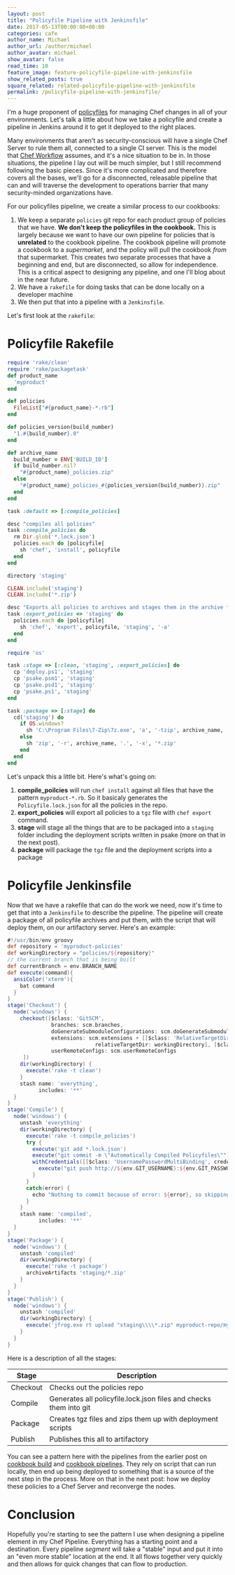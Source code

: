 ```yaml
---
layout: post
title: "Policyfile Pipeline with Jenkinsfile"
date: 2017-05-13T00:00:00+00:00
categories: cafe
author_name: Michael
author_url: /author/michael
author_avatar: michael
show_avatar: false
read_time: 10
feature_image: feature-policyfile-pipeline-with-jenkinsfile
show_related_posts: true
square_related: related-policyfile-pipeline-with-jenkinsfile
permalink: /policyfile-pipeline-with-jenkinsfile/
---
```

I'm a huge proponent of [policyfiles](/policyfiles/) for managing Chef changes in all of your environments. Let's talk a little about how we take a policyfile and create a pipeline in Jenkins around it to get it deployed to the right places.

Many environments that aren't as security-conscious will have a single Chef Server to rule them all, connected to a single CI server. This is the model that [Chef Workflow](https://docs.chef.io/workflow.html) assumes, and it's a nice situation to be in. In those situations, the pipeline I lay out will be much simpler, but I still recommend following the basic pieces. Since it's more complicated and therefore covers all the bases, we'll go for a disconnected, releasable pipeline that can and will traverse the development to operations barrier that many security-minded organizations have.

For our policyfiles pipeline, we create a similar process to our cookbooks: 

1. We keep a separate `policies` git repo for each product group of policies that we have. **We don't keep the policyfiles in the cookbook.** This is largely because we want to have our own pipeline for policies that is **unrelated** to the cookbook pipeline. The cookbook pipeline will promote a cookbook to a _supermarket_, and the policy will pull the cookbook _from_ that supermarket. This creates two separate processes that have a beginning and end, but are disconnected, so allow for independence. This is a critical aspect to designing any pipeline, and one I'll blog about in the near future.
2. We have a `rakefile` for doing tasks that can be done locally on a developer machine
3. We then put that into a pipeline with a `Jenkinsfile`. 

Let's first look at the `rakefile`:

# Policyfile Rakefile

```ruby
require 'rake/clean'
require 'rake/packagetask'
def product_name
  'myproduct'
end

def policies
  FileList["#{product_name}-*.rb"]
end

def policies_version(build_number)
  "1.#{build_number}.0"
end

def archive_name
  build_number = ENV['BUILD_ID']
  if build_number.nil?
    "#{product_name}_policies.zip"
  else
    "#{product_name}_policies_#{policies_version(build_number)}.zip"
  end
end

task :default => [:compile_policies]

desc "compiles all policies"
task :compile_policies do 
  rm Dir.glob('*.lock.json')
  policies.each do |policyfile|
    sh 'chef', 'install', policyfile
  end
end

directory 'staging'

CLEAN.include('staging')
CLEAN.include('*.zip')

desc "Exports all policies to archives and stages them in the archive folder"
task :export_policies => 'staging' do
  policies.each do |policyfile|
    sh 'chef', 'export', policyfile, 'staging', '-a'
  end
end

require 'os'

task :stage => [:clean, 'staging', :export_policies] do
  cp 'deploy.ps1', 'staging'
  cp 'psake.psm1', 'staging'
  cp 'psake.psd1', 'staging'
  cp 'psake.ps1', 'staging'
end

task :package => [:stage] do
  cd('staging') do
    if OS.windows?
      sh 'C:\Program Files\7-Zip\7z.exe', 'a', '-tzip', archive_name, '*.*', '-x!*.zip'
    else
      sh 'zip', '-r', archive_name, '.', '-x', '*.zip'
    end
  end
end
```

Let's unpack this a little bit. Here's what's going on:

1. **compile_poilcies** will run `chef install` against all files that have the pattern `myproduct-*.rb`. So it basicaly generates the `Policyfile.lock.json` for all the policies in the repo.
2. **export_policies** will export all policies to a `tgz` file with `chef export` command.
3. **stage** will stage all the things that are to be packaged into a `staging` folder including the deployment scripts written in psake (more on that in the next post).
4. **package** will package the `tgz` file and the deployment scripts into a package

# Policyfile Jenkinsfile

Now that we have a rakefile that can do the work we need, now it's time to get that into a `Jenkinsfile` to describe the pipeline. The pipeline will create a package of all policyfile archives and put them, with the script that will deploy them, on our artifactory server. Here's an example:

```groovy
#!/usr/bin/env groovy
def repository = 'myproduct-policies'
def workingDirectory = "policies/${repository}"
// the current branch that is being built
def currentBranch = env.BRANCH_NAME
def execute(command){
  ansiColor('xterm'){
    bat command
  }
}
stage('Checkout') {
  node('windows') {
    checkout([$class: 'GitSCM',
              branches: scm.branches,
              doGenerateSubmoduleConfigurations: scm.doGenerateSubmoduleConfigurations,
              extensions: scm.extensions + [[$class: 'RelativeTargetDirectory',
                            relativeTargetDir: workingDirectory], [$class: 'LocalBranch', localBranch: currentBranch]],
              userRemoteConfigs: scm.userRemoteConfigs
     ])
    dir(workingDirectory) {
      execute('rake -t clean')
    }
    stash name: 'everything',
          includes: '**'
  }
}
stage('Compile') {
  node('windows') {
    unstash 'everything'
    dir(workingDirectory) {
      execute('rake -t compile_policies')
      try {
        execute('git add *.lock.json')
        execute("git commit -m \"Automatically Compiled Policyfiles\"")
        withCredentials([[$class: 'UsernamePasswordMultiBinding', credentialsId: 'abcYOUR_GUID_HERE123', usernameVariable: 'GIT_USERNAME', passwordVariable: 'GIT_PASSWORD']]) {
          execute("git push http://${env.GIT_USERNAME}:${env.GIT_PASSWORD}@almgit.ncr.com/scm/chef/${repository}.git ${currentBranch}")
        }
      }
      catch(error) {
        echo "Nothing to commit because of error: ${error}, so skipping pushing"
      }
    }
    stash name: 'compiled',
          includes: '**'
  }
}
stage('Package') {
  node('windows') {
    unstash 'compiled'
    dir(workingDirectory) {
      execute('rake -t package')
      archiveArtifacts 'staging/*.zip'
    }
  }
}
stage('Publish') {
  node('windows') {
    unstash 'compiled'
    dir(workingDirectory) {
      execute('jfrog.exe rt upload "staging\\\\*.zip" myproduct-repo/myproduct-policies/')
    }
  }
}

```

Here is a description of all the stages:


| Stage    | Description                                                       |
|----------|-------------------------------------------------------------------|
| Checkout | Checks out the policies repo                                      |
| Compile  | Generates all policyfile.lock.json files and checks them into git |
| Package  | Creates tgz files and zips them up with deployment scripts        |
| Publish  | Publishes this all to artifactory                                 |

You can see a pattern here with the pipelines from the earlier post on [cookbook build](/cookbook-development-with-rakefile/) and [cookbook pipelines](/cookbook-pipeline-with-jenkinsfile/). They rely on script that can run locally, then end up being deployed to something that is a source of the next step in the process. More on that in the next post: how we deploy these policies to a Chef Server and reconverge the nodes.

# Conclusion

Hopefully you're starting to see the pattern I use when designing a pipeline element in my Chef Pipeline. Everything has a starting point and a destination. Every pipeline _segment_ will take a "stable" input and put it into an "even more stable" location at the end. It all flows together very quickly and then allows for quick changes that can flow to production.
